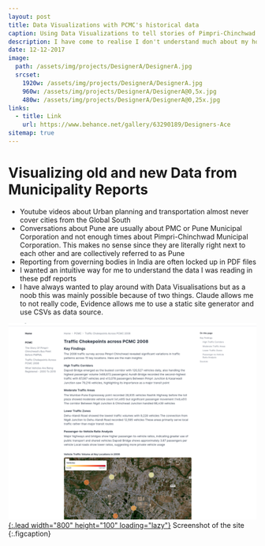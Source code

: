 ```yaml
---
layout: post
title: Data Visualizations with PCMC's historical data
caption: Using Data Visualizations to tell stories of Pimpri-Chinchwad's data
description: I have come to realise I don't understand much about my home municipality, this was an effort to read through different reports. Then I realised I hate reading numbers
date: 12-12-2017
image:
  path: /assets/img/projects/DesignerA/DesignerA.jpg
  srcset:
    1920w: /assets/img/projects/DesignerA/DesignerA.jpg
    960w: /assets/img/projects/DesignerA/DesignerA@0,5x.jpg
    480w: /assets/img/projects/DesignerA/DesignerA@0,25x.jpg
links:
  - title: Link
    url: https://www.behance.net/gallery/63290189/Designers-Ace
sitemap: true
---
```


# Visualizing old and new Data from Municipality Reports



- Youtube videos about Urban planning and transportation almost never cover cities from the Global South
- Conversations about Pune are usually about PMC or Pune Municipal Corporation and not enough times about Pimpri-Chinchwad Municipal Corporation. This makes no sense since they are literally right next to each other and are collectively referred to as Pune
- Reporting from governing bodies in India are often locked up in PDF files
- I wanted an intuitive way for me to understand the data I was reading in these pdf reports
- I have always wanted to play around with Data Visualisations but as a noob this was mainly possible because of two things. Claude allows me to not really code, Evidence allows me to use a static site generator and use CSVs as data source.


<a class="spotlight" href="/assets/img/projects/DataVizSite.png">![Screenshot of the site](/assets/img/projects/DataVizSite.png){:.lead width="800" height="100" loading="lazy"}</a>
Screenshot of the site
{:.figcaption}